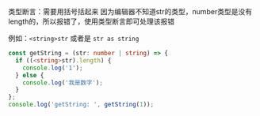 类型断言：需要用括号括起来
因为编辑器不知道str的类型，number类型是没有length的，所以报错了，使用类型断言即可处理该报错

例如：`<string>str` 或者是 `str as string`

```ts
const getString = (str: number | string) => {
  if ((<string>str).length) {
    console.log('1');
  } else {
    console.log('我是数字');
  }
};
console.log('getString: ', getString(1));
```
